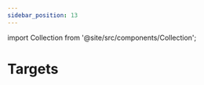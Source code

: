 ```yaml
---
sidebar_position: 13
---
```



import Collection from '@site/src/components/Collection';

# Targets

<Collection record="targets" collection="core" />


